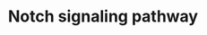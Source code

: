 ---
annotations:
- id: PW:0000204
  parent: signaling pathway
  type: Pathway Ontology
  value: Notch signaling pathway
authors:
- MaintBot
- Thomas
- Ddigles
- Andra
- Eweitz
- Khanspers
citedin: ''
communities: []
description: ''
last-edited: 2025-03-04
ndex: null
organisms:
- Pan troglodytes
redirect_from:
- /index.php/Pathway:WP912
- /instance/WP912
- /instance/WP912_r137197
revision: r137197
schema-jsonld:
- '@context': https://schema.org/
  '@id': https://wikipathways.github.io/pathways/WP912.html
  '@type': Dataset
  creator:
    '@type': Organization
    name: WikiPathways
  description: ''
  keywords:
  - ADAM17
  - APH1A
  - APH1B
  - CREBBP
  - DLL1
  - DLL4
  - DTX1
  - DTX2
  - DTX3
  - DTX3L
  - DTX4
  - DVL1_PANTR
  - DVL2
  - DVL3
  - HDAC1
  - HDAC2
  - HES1
  - HES5
  - JAG1
  - JAG2
  - KAT2A
  - KAT2B
  - KCNJ5
  - LFNG
  - MAML1
  - MAML3
  - MFNG
  - NCOR2
  - NCSTN
  - NOTCH1
  - NOTCH2
  - NOTCH4
  - NUMB
  - NUMBL
  - PSEN1
  - PSEN2
  - PTCRA
  - RBPJ
  - RBPSUHL
  - RFNG
  - SKIP
  - TNFA_PANTR
  - XR_020078.1
  - XR_020433.1
  - XR_021983.1
  - XR_024606.1
  license: CC0
  name: Notch signaling pathway
seo: CreativeWork
title: Notch signaling pathway
wpid: WP912
---